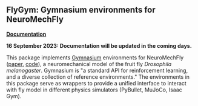 ## FlyGym: Gymnasium environments for NeuroMechFly

[**Documentation**](https://nely-epfl.github.io/flygym/)

**16 September 2023: Documentation will be updated in the coming days.**

This package implements [Gymnasium](https://gymnasium.farama.org) environments for NeuroMechFly ([paper](https://doi.org/10.1038/s41592-022-01466-7), [code](https://github.com/NeLy-EPFL/NeuroMechFly)), a neuromechanical model of the fruit fly _Drosophila melanogaster_. Gymnasium is "a standard API for reinforcement learning, and a diverse collection of reference environments." The environments in this package serve as wrappers to provide a unified interface to interact with fly model in different physics simulators (PyBullet, MuJoCo, Isaac Gym).
